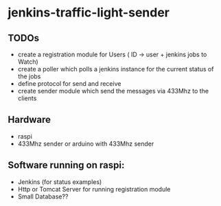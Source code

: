 # jenkins-traffic-light-sender

## TODOs
  * create a registration module for Users ( ID -> user + jenkins jobs to Watch)
  * create a poller which polls a jenkins instance for the current status of the jobs
  * define protocol for send and receive
  * create sender module which send the messages via 433Mhz to the clients
  
## Hardware
  * raspi
  * 433Mhz sender or arduino with 433Mhz sender 
  
  
## Software running on raspi:
  * Jenkins (for status examples)
  * Http or Tomcat Server for running registration module
  * Small Database??
